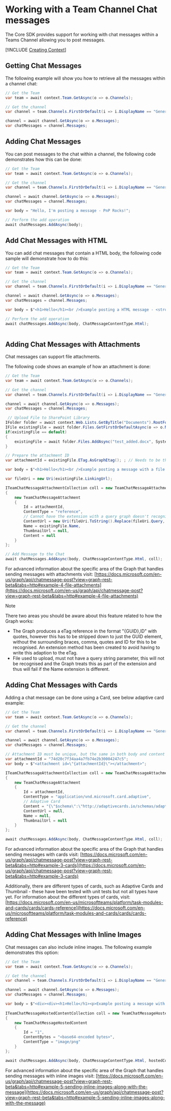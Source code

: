 # Working with a Team Channel Chat messages

The Core SDK provides support for working with chat messages within a Teams Channel allowing you to post messages.

[!INCLUDE [Creating Context](fragments/creating-context.md)]

## Getting Chat Messages

The following example will show you how to retrieve all the messages within a channel chat:

```csharp
// Get the Team
var team = await context.Team.GetAsync(o => o.Channels);

// Get the channel               
var channel = team.Channels.FirstOrDefault(i => i.DisplayName == "General");

channel = await channel.GetAsync(o => o.Messages);
var chatMessages = channel.Messages;

```

## Adding Chat Messages

You can post messages to the chat within a channel, the following code demonstrates how this can be done:

```csharp
// Get the Team
var team = await context.Team.GetAsync(o => o.Channels);

// Get the channel
var channel = team.Channels.FirstOrDefault(i => i.DisplayName == "General");

channel = await channel.GetAsync(o => o.Messages);
var chatMessages = channel.Messages;

var body = "Hello, I'm posting a message - PnP Rocks!";

// Perform the add operation
await chatMessages.AddAsync(body);

```

## Add Chat Messages with HTML

You can add chat messages that contain a HTML body, the following code sample will demonstrate how to do this:

```csharp
// Get the Team
var team = await context.Team.GetAsync(o => o.Channels);

// Get the channel
var channel = team.Channels.FirstOrDefault(i => i.DisplayName == "General");

channel = await channel.GetAsync(o => o.Messages);
var chatMessages = channel.Messages;

var body = $"<h1>Hello</h1><br />Example posting a HTML message - <strong>PnP Rocks!</strong>";

// Perform the add operation
await chatMessages.AddAsync(body, ChatMessageContentType.Html);
                
```


## Adding Chat Messages with Attachments

Chat messages can support file attachments.

The following code shows an example of how an attachment is done:

```csharp
// Get the Team
var team = await context.Team.GetAsync(o => o.Channels);

// Get the channel
var channel = team.Channels.FirstOrDefault(i => i.DisplayName == "General");

channel = await channel.GetAsync(o => o.Messages);
var chatMessages = channel.Messages;

 // Upload File to SharePoint Library
IFolder folder = await context.Web.Lists.GetByTitle("Documents").RootFolder.GetAsync();
IFile existingFile = await folder.Files.GetFirstOrDefaultAsync(o => o.Name == "test_added.docx");
if(existingFile == default)
{
    existingFile = await folder.Files.AddAsync("test_added.docx", System.IO.File.OpenRead($"<path-to-file>test.docx"));
}

// Prepare the attachment ID
var attachmentId = existingFile.ETag.AsGraphEtag(); ; // Needs to be the documents eTag - just the GUID part - use this extension method

var body = $"<h1>Hello</h1><br />Example posting a message with a file attachment - <attachment id=\"{attachmentId}\"></attachment>";

var fileUri = new Uri(existingFile.LinkingUrl);

ITeamChatMessageAttachmentCollection coll = new TeamChatMessageAttachmentCollection
{
    new TeamChatMessageAttachment
    {
        Id = attachmentId,
        ContentType = "reference",
        // Cannot have the extension with a query graph doesn't recognise and think its part of file extension - include in docs.
        ContentUrl = new Uri(fileUri.ToString().Replace(fileUri.Query, "")),
        Name = existingFile.Name,
        ThumbnailUrl = null,
        Content = null
    }
};

// Add Message to the Chat
await chatMessages.AddAsync(body, ChatMessageContentType.Html, coll);
```

For advanced information about the specific area of the Graph that handles sending messages with attachments visit:
[https://docs.microsoft.com/en-us/graph/api/chatmessage-post?view=graph-rest-beta&tabs=http#example-4-file-attachments](https://docs.microsoft.com/en-us/graph/api/chatmessage-post?view=graph-rest-beta&tabs=http#example-4-file-attachments)

> [!Note]
> There two areas you should be aware about this feature related to how the Graph works:
> - The Graph produces a eTag reference in the format "{GUID},ID" with quotes, however this has to be stripped down to just the GUID element, without the surrounding braces, comma, quotes and ID for this to be recognised. An extension method has been created to avoid having to write this adaption to the eTag.
> - File used to upload, must not have a query string parameter, this will not be recognised and the Graph treats this as part of the extension and thus will fail if the Name extension is different.

## Adding Chat Messages with Cards

Adding a chat message can be done using a Card, see below adaptive card example:

```csharp
// Get the Team
var team = await context.Team.GetAsync(o => o.Channels);

// Get the channel
var channel = team.Channels.FirstOrDefault(i => i.DisplayName == "General");

channel = await channel.GetAsync(o => o.Messages);
var chatMessages = channel.Messages;

// Attachment ID must be unique, but the same in both body and content properties
var attachmentId = "74d20c7f34aa4a7fb74e2b30004247c5";
var body = $"<attachment id=\"{attachmentId}\"></attachment>";

ITeamChatMessageAttachmentCollection coll = new TeamChatMessageAttachmentCollection
{
    new TeamChatMessageAttachment
    {
        Id = attachmentId,
        ContentType = "application/vnd.microsoft.card.adaptive",
        // Adaptive Card
        Content = "{\"$schema\":\"http://adaptivecards.io/schemas/adaptive-card.json\",\"type\":\"AdaptiveCard\",\"version\":\"1.0\",\"body\":[{\"type\":\"Container\",\"items\":[{\"type\":\"TextBlock\",\"text\":\"Adaptive Card Example\",\"weight\":\"bolder\",\"size\":\"medium\"},{\"type\":\"ColumnSet\",\"columns\":[{\"type\":\"Column\",\"width\":\"auto\",\"items\":[{\"type\":\"Image\",\"url\":\"https://pbs.twimg.com/profile_images/3647943215/d7f12830b3c17a5a9e4afcc370e3a37e_400x400.jpeg\",\"size\":\"small\",\"style\":\"person\"}]},{\"type\":\"Column\",\"width\":\"stretch\",\"items\":[{\"type\":\"TextBlock\",\"text\":\"Matt Hidinger\",\"weight\":\"bolder\",\"wrap\":true},{\"type\":\"TextBlock\",\"spacing\":\"none\",\"text\":\"Created {{DATE(2017-02-14T06:08:39Z,SHORT)}}\",\"isSubtle\":true,\"wrap\":true}]}]}]},{\"type\":\"Container\",\"items\":[{\"type\":\"TextBlock\",\"text\":\"Now that we have defined the main rule sand features of the format ,we need to produce a schema and publish it to GitHub.The schema will be the starting point of our reference documentation.\",\"wrap\":true},{\"type\":\"FactSet\",\"facts\":[{\"title\":\"Board:\",\"value\":\"Adaptive Card\"},{\"title\":\"List:\",\"value\":\"Backlog\"},{\"title\":\"Assigned to:\",\"value\":\"Matt Hidinger\"},{\"title\":\"Duedate:\",\"value\":\"Not set\"}]}]}],\"actions\":[{\"type\":\"Action.ShowCard\",\"title\":\"Set due date\",\"card\":{\"type\":\"AdaptiveCard\",\"body\":[{\"type\":\"Input.Date\",\"id\":\"dueDate\"}],\"actions\":[{\"type\":\"Action.Submit\",\"title\":\"OK\"}]}},{\"type\":\"Action.ShowCard\",\"title\":\"Comment\",\"card\":{\"type\":\"AdaptiveCard\",\"body\":[{\"type\":\"Input.Text\",\"id\":\"comment\",\"isMultiline\":true,\"placeholder\":\"Enter your comment\"}],\"actions\":[{\"type\":\"Action.Submit\",\"title\":\"OK\"}]}}]}",
        ContentUrl = null,
        Name = null,
        ThumbnailUrl = null
    }
};

await chatMessages.AddAsync(body, ChatMessageContentType.Html, coll);

```

For advanced information about the specific area of the Graph that handles sending messages with cards visit:
[https://docs.microsoft.com/en-us/graph/api/chatmessage-post?view=graph-rest-beta&tabs=http#example-3-cards](https://docs.microsoft.com/en-us/graph/api/chatmessage-post?view=graph-rest-beta&tabs=http#example-3-cards)

Additionally, there are different types of cards, such as Adaptive Cards and Thumbnail - these have been tested with unit tests but not all types have yet.
For information about the different types of cards, visit: [https://docs.microsoft.com/en-us/microsoftteams/platform/task-modules-and-cards/cards/cards-reference](https://docs.microsoft.com/en-us/microsoftteams/platform/task-modules-and-cards/cards/cards-reference)


## Adding Chat Messages with Inline Images

Chat messages can also include inline images. The following example demonstrates this option:

```csharp
// Get the Team
var team = await context.Team.GetAsync(o => o.Channels);

// Get the channel
var channel = team.Channels.FirstOrDefault(i => i.DisplayName == "General");

channel = await channel.GetAsync(o => o.Messages);
var chatMessages = channel.Messages;

var body = $"<div><div><h1>Hello</h1><p>Example posting a message with inline image</p><div><span><img height=\"392\" src=\"../hostedContents/1/$value\" width=\"300\" style=\"vertical-align:bottom; width:300px; height:392px\"></span></div></div></div>";
                                
ITeamChatMessageHostedContentCollection coll = new TeamChatMessageHostedContentCollection
{
    new TeamChatMessageHostedContent
    {
        Id = "1",
        ContentBytes = "<base64-encoded bytes>",
        ContentType = "image/png"
    }
};

await chatMessages.AddAsync(body, ChatMessageContentType.Html, hostedContents: coll);
```
For advanced information about the specific area of the Graph that handles sending messages with inline images visit:
[https://docs.microsoft.com/en-us/graph/api/chatmessage-post?view=graph-rest-beta&tabs=http#example-5-sending-inline-images-along-with-the-message](https://docs.microsoft.com/en-us/graph/api/chatmessage-post?view=graph-rest-beta&tabs=http#example-5-sending-inline-images-along-with-the-message)